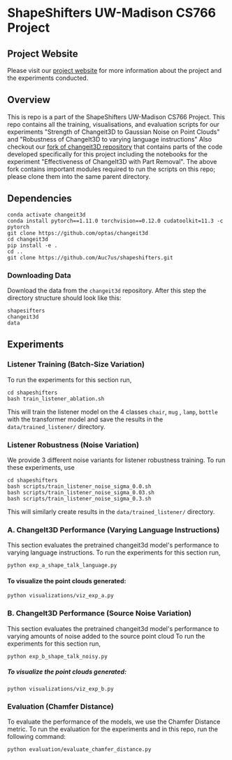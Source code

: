 # ShapeShifters UW-Madison CS766 Project


## Project Website
Please visit our [project website](https://roettges.github.io/shapeshifter_CS766/) for more information about the project and the experiments conducted. 

## Overview
This is repo is a part of the ShapeShifters UW-Madison CS766 Project.
This repo contains all the training, visualisations, and evaluation scripts for our experiments "Strength of Changeit3D to Gaussian Noise on Point Clouds" and "Robustness of ChangeIt3D to varying language instructions"
Also checkout our [fork of changeit3D repository](https://github.com/kcmacauley/changeit3d) that contains parts of the code developed specifically for this project including the notebooks for the experiment "Effectiveness of ChangeIt3D with Part Removal". 
The above fork contains important modules required to run the scripts on this repo; please clone them into the same parent directory.




## Dependencies

```conda create -n changeit3d python=3.8
conda activate changeit3d
conda install pytorch==1.11.0 torchvision==0.12.0 cudatoolkit=11.3 -c pytorch
git clone https://github.com/optas/changeit3d
cd changeit3d
pip install -e .
cd ..
git clone https://github.com/Auc7us/shapeshifters.git
```


###  Downloading Data

Download the data from the `changeit3d` repository. After this step the directory structure should look like this: 

```
shapesifters
changeit3d
data
```

## Experiments 

### Listener Training (Batch-Size Variation)

To run the experiments for this section run, 
```
cd shapeshifters
bash train_listener_ablation.sh
```

This will train the listener model on the 4 classes `chair`, `mug` , `lamp`, `bottle` with the transformer model and save the results in the `data/trained_listener/` directory.  

### Listener Robustness (Noise Variation)

We provide 3 different noise variants for listener robustness training. To run these experiments, use
```
cd shapeshifters
bash scripts/train_listener_noise_sigma_0.0.sh
bash scripts/train_listener_noise_sigma_0.03.sh
bash scripts/train_listener_noise_sigma_0.3.sh
```

This will similarly create results in the `data/trained_listener/` directory. 

### A. ChangeIt3D Performance (Varying Language Instructions)

This section evaluates the pretrained changeit3d model's performance to varying language instructions. To run the experiments for this section run, 
```
python exp_a_shape_talk_language.py
```

#### To visualize the point clouds generated:
```
python visualizations/viz_exp_a.py
```

### B. ChangeIt3D Performance (Source Noise Variation)

This section evaluates the pretrained changeit3d model's performance to varying amounts of noise added to the source point cloud To run the experiments for this section run, 
```
python exp_b_shape_talk_noisy.py
```


##### To visualize the point clouds generated:

```
python visualizations/viz_exp_b.py
```

### Evaluation (Chamfer Distance)

To evaluate the performance of the models, we use the Chamfer Distance metric. To run the evaluation for the experiments and in this repo, run the following command:
```
python evaluation/evaluate_chamfer_distance.py
```

